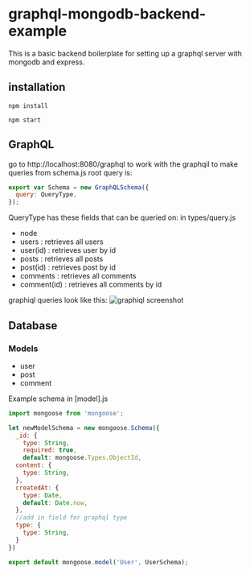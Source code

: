 # graphql-mongodb-backend-example


This is a basic backend boilerplate for setting up a graphql server with mongodb and express.

## installation
```
npm install
```

```
npm start
```

## GraphQL
go to http://localhost:8080/graphql to work with the graphqil to make queries
from schema.js
root query is:

```Javascript
export var Schema = new GraphQLSchema({
  query: QueryType,
});
```
QueryType has these fields that can be queried on: in types/query.js
- node
- users : retrieves all users
- user(id) : retrieves user by id
- posts : retrieves all posts
- post(id) : retrieves post by id
- comments : retrieves all  comments
- comment(id) : retrieves all comments by id

graphiql queries look like this:
![graphiql screenshot](http://i68.tinypic.com/1zz486p.png)
## Database
### Models
- user
- post
- comment

Example schema in [model].js
```Javascript
import mongoose from 'mongoose';

let newModelSchema = new mongoose.Schema({
  _id: {
    type: String,
    required: true,
    default: mongoose.Types.ObjectId,
  content: {
    type: String,
  },
  createdAt: {
    type: Date,
    default: Date.now,
  },
  //add in field for graphql type
  type: {
    type: String,
  }
})

export default mongoose.model('User', UserSchema);
